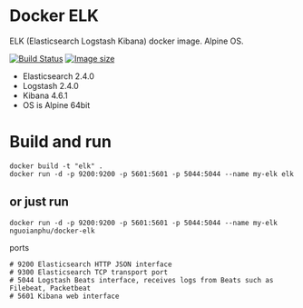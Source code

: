 # Docker ELK

ELK (Elasticsearch Logstash Kibana) docker image. Alpine OS.

[![Build Status](https://travis-ci.org/nguoianphu/docker-elk.svg?branch=2.4.0)](https://travis-ci.org/nguoianphu/docker-elk) [![Image size](https://images.microbadger.com/badges/image/nguoianphu/docker-elk:2.4.0.svg)](https://microbadger.com/images/nguoianphu/docker-elk "Get your own image badge on microbadger.com")

- Elasticsearch 2.4.0
- Logstash 2.4.0
- Kibana 4.6.1
- OS is Alpine 64bit

# Build and run
    
    docker build -t "elk" .
    docker run -d -p 9200:9200 -p 5601:5601 -p 5044:5044 --name my-elk elk
    
## or just run
    
    docker run -d -p 9200:9200 -p 5601:5601 -p 5044:5044 --name my-elk nguoianphu/docker-elk

ports

    # 9200 Elasticsearch HTTP JSON interface
    # 9300 Elasticsearch TCP transport port
    # 5044 Logstash Beats interface, receives logs from Beats such as Filebeat, Packetbeat
    # 5601 Kibana web interface

